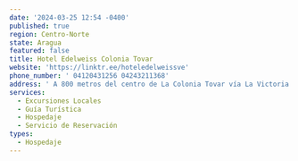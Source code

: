 ```yaml
---
date: '2024-03-25 12:54 -0400'
published: true
region: Centro-Norte
state: Aragua
featured: false
title: Hotel Edelweiss Colonia Tovar
website: 'https://linktr.ee/hoteledelweissve'
phone_number: ' 04120431256 04243211368'
address: ' A 800 metros del centro de La Colonia Tovar vía La Victoria. Muy cerca del Monumeno Natural Pico, Col Tovar, Aragua'
services:
  - Excursiones Locales
  - Guía Turística
  - Hospedaje
  - Servicio de Reservación
types:
  - Hospedaje
---
```


